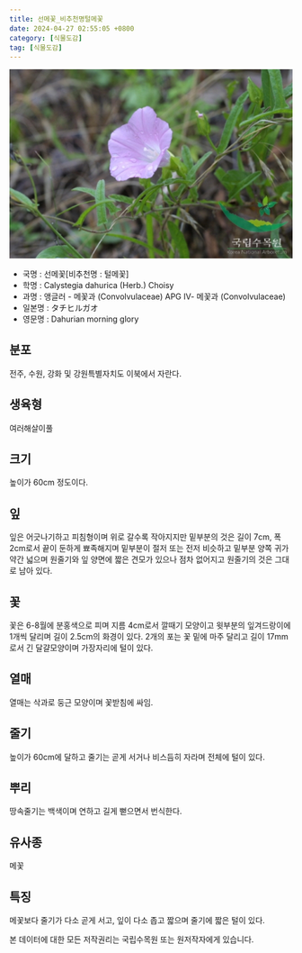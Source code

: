 ```yaml
---
title: 선메꽃_비추천명털메꽃
date: 2024-04-27 02:55:05 +0800
category: [식물도감]
tag: [식물도감]
---
```




![선메꽃[비추천명 : 털메꽃]](/assets/img/fileUpload/plants/basic/Convolvulaceae/Calystegia/2419/2_th2.JPG)
- 국명 : 선메꽃[비추천명 : 털메꽃]
- 학명 : Calystegia dahurica (Herb.) Choisy
- 과명 : 앵글러 - 메꽃과 (Convolvulaceae) APG Ⅳ- 메꽃과 (Convolvulaceae)
- 일본명 : タチヒルガオ
- 영문명 : Dahurian morning glory


## 분포
전주, 수원, 강화 및 강원특별자치도 이북에서 자란다.
## 생육형
여러해살이풀
## 크기
높이가 60cm 정도이다.
## 잎
잎은 어긋나기하고 피침형이며 위로 갈수록 작아지지만 밑부분의 것은 길이 7cm, 폭 2cm로서 끝이 둔하게 뾰족해지며 밑부분이 절저 또는 전저 비슷하고 밑부분 양쪽 귀가 약간 넓으며 원줄기와 잎 양면에 짧은 견모가 있으나 점차 없어지고 원줄기의 것은 그대로 남아 있다.
## 꽃
꽃은 6-8월에 분홍색으로 피며 지름 4cm로서 깔때기 모양이고 윗부분의 잎겨드랑이에 1개씩 달리며 길이 2.5cm의 화경이 있다. 2개의 포는 꽃 밑에 마주 달리고 길이 17mm로서 긴 달걀모양이며 가장자리에 털이 있다.
## 열매
열매는 삭과로 둥근 모양이며 꽃받침에 싸임.
## 줄기
높이가 60cm에 달하고 줄기는 곧게 서거나 비스듬히 자라며 전체에 털이 있다.
## 뿌리
땅속줄기는 백색이며 연하고 길게 뻗으면서 번식한다.
## 유사종
메꽃
## 특징
메꽃보다 줄기가 다소 곧게 서고, 잎이 다소 좁고 짧으며 줄기에 짧은 털이 있다.






본 데이터에 대한 모든 저작권리는 국립수목원 또는 원저작자에게 있습니다.
